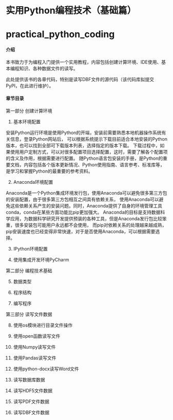 # 实用Python编程技术（基础篇）
# practical_python_coding

#### 介绍
本书致力于为编程入门提供一个实用教程，内容包括创建计算环境、IDE使用、基本编程知识、各种数据文件的读写。

此处提供该书的各章代码，特别是读写DBF文件的源代码（该代码库拟提交PyPI，在此进行维护）。

#### 章节目录
第一部分 创建计算环境

1. 基本环境配置

安装Python运行环境是使用Python的开端，安装前需要熟悉本地机器操作系统有关信息，登录Python网站后，
可以根据系统提示下载目前适合本地安装的Python版本，也可以找到全部可下载版本列表，选择指定的版本下载。
下载过程中，如果使用用户定制方式，可以对很多配置项目选择配置，这时，需要了解各个配置项的含义及作用，根据需要进行配置。
随Python语言包安装的手册，是Python的重要文档，内容包括各个版本更新情况、Python使用指南、语言参考、标准库等，
是学习和掌握Python的最重要的参考资料。

2. Anaconda环境配置

Anaconda是一个Python集成环境发行包，使用Anaconda可以避免很多第三方包的安装配置，由于很多第三方包相互之间具有依赖关系，
使用Anaconda可以避免这些依赖关系产生的安装问题。同时，Anaconda提供了自身的环境管理工具conda，conda在某些方面功能比pip更加强大。
Anaconda的目标是支持数据科学应用，为数据科学研究开发提供预装的各种工具，但是Anaconda发行包比较笨重，很多安装包可能用户永远都不会使用，
而pip对依赖关系的处理越来越成熟，pip安装速度也已经变得非常快速，对于是否使用Anaconda，可以根据需要选择。

3. IPython环境配置



4. 使用集成开发环境PyCharm



第二部分 编程技术基础

5. 数据类型
   

6. 程序结构


7. 编写程序



第三部分 读写文件数据

8. 使用os模块进行目录文件操作


9. 使用open函数读写文件


10. 使用Numpy读写文件


11. 使用Pandas读写文件


12. 使用python-docx读写Word文件


13. 读写数据库数据


14. 读写HDF5文件数据


15. 读写PDF文件数据


16. 读写DBF文件数据


